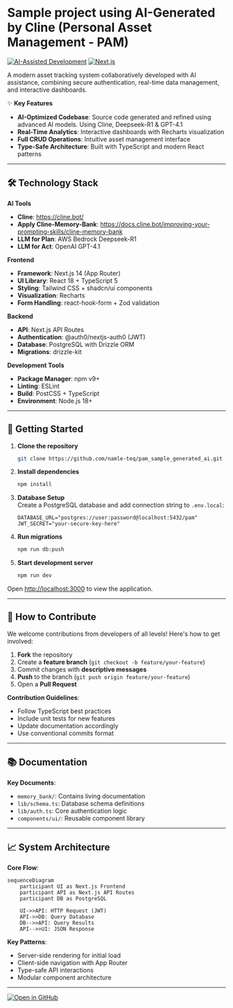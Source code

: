 # Sample project using AI-Generated by Cline (Personal Asset Management - PAM)

[![AI-Assisted Development](https://img.shields.io/badge/AI%20Assisted-Development-%2300B4FF)](https://github.com/modelcontextprotocol) 
[![Next.js](https://img.shields.io/badge/Next.js-14.2.3-black.svg?logo=next.js)](https://nextjs.org/)

A modern asset tracking system collaboratively developed with AI assistance, combining secure authentication, real-time data management, and interactive dashboards.

✨ **Key Features**  
- **AI-Optimized Codebase**: Source code generated and refined using advanced AI models. Using Cline, Deepseek-R1 & GPT-4.1
- **Real-Time Analytics**: Interactive dashboards with Recharts visualization
- **Full CRUD Operations**: Intuitive asset management interface
- **Type-Safe Architecture**: Built with TypeScript and modern React patterns

---

## 🛠 Technology Stack

**AI Tools**
- **Cline**: https://cline.bot/ 
- **Apply Cline-Memory-Bank**: https://docs.cline.bot/improving-your-prompting-skills/cline-memory-bank
- **LLM for Plan**: AWS Bedrock Deepseek-R1
- **LLM for Act**: OpenAI GPT-4.1 

**Frontend**  
- **Framework**: Next.js 14 (App Router)
- **UI Library**: React 18 + TypeScript 5
- **Styling**: Tailwind CSS + shadcn/ui components
- **Visualization**: Recharts
- **Form Handling**: react-hook-form + Zod validation

**Backend**  
- **API**: Next.js API Routes
- **Authentication**: @auth0/nextjs-auth0 (JWT)
- **Database**: PostgreSQL with Drizzle ORM
- **Migrations**: drizzle-kit

**Development Tools**  
- **Package Manager**: npm v9+
- **Linting**: ESLint
- **Build**: PostCSS + TypeScript
- **Environment**: Node.js 18+

---

## 🚀 Getting Started

1. **Clone the repository**
   ```bash
   git clone https://github.com/namle-teq/pam_sample_generated_ai.git
   ```

2. **Install dependencies**
   ```bash
   npm install
   ```

3. **Database Setup**  
   Create a PostgreSQL database and add connection string to `.env.local`:
   ```env
   DATABASE_URL="postgres://user:password@localhost:5432/pam"
   JWT_SECRET="your-secure-key-here"
   ```

4. **Run migrations**
   ```bash
   npm run db:push
   ```

5. **Start development server**
   ```bash
   npm run dev
   ```

Open [http://localhost:3000](http://localhost:3000) to view the application.

---

## 🤝 How to Contribute

We welcome contributions from developers of all levels! Here's how to get involved:

1. **Fork** the repository
2. Create a **feature branch** (`git checkout -b feature/your-feature`)
3. Commit changes with **descriptive messages**
4. **Push** to the branch (`git push origin feature/your-feature`)
5. Open a **Pull Request**

**Contribution Guidelines**:
- Follow TypeScript best practices
- Include unit tests for new features
- Update documentation accordingly
- Use conventional commits format

---

## 📚 Documentation

**Key Documents**:
- `memory_bank/`: Contains living documentation
- `lib/schema.ts`: Database schema definitions
- `lib/auth.ts`: Core authentication logic
- `components/ui/`: Reusable component library

---

## 📈 System Architecture

**Core Flow**:
```mermaid
sequenceDiagram
    participant UI as Next.js Frontend
    participant API as Next.js API Routes
    participant DB as PostgreSQL
    
    UI->>API: HTTP Request (JWT)
    API->>DB: Query Database
    DB-->>API: Query Results
    API-->>UI: JSON Response
```

**Key Patterns**:
- Server-side rendering for initial load
- Client-side navigation with App Router
- Type-safe API interactions
- Modular component architecture

---

[![Open in GitHub](https://img.shields.io/badge/View%20on%20GitHub-181717?logo=github)](https://github.com/your-org/asset-platform)
